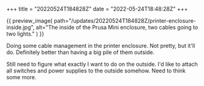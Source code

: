 +++
title = "20220524T184828Z"
date  = "2022-05-24T18:48:28Z"
+++

{{
    preview_image(
        path="/updates/20220524T184828Z/printer-enclosure-inside.jpg",
        alt="The inside of the Prusa Mini enclosure, two cables going to two lights."
    )
}}

Doing some cable management in the printer enclosure. Not pretty, but it'll do. Definitely better than having a big pile of them outside.

Still need to figure what exactly I want to do on the outside. I'd like to attach all switches and power supplies to the outside somehow. Need to think some more.
